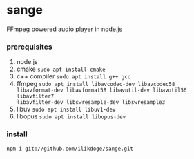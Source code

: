 # sange
FFmpeg powered audio player in node.js

### prerequisites
1. node.js
2. cmake <code>sudo apt install cmake</code>
3. c++ compiler <code>sudo apt install g++ gcc</code>
4. ffmpeg <code>sudo apt install libavcodec-dev libavcodec58 libavformat-dev libavformat58 libavutil-dev libavutil56 libavfilter7 libavfilter-dev libswresample-dev libswresample3</code>
5. libuv <code>sudo apt install libuv1-dev</code>
6. libopus <code>sudo apt install libopus-dev</code>

### install
```bash
npm i git://github.com/ilikdoge/sange.git
```